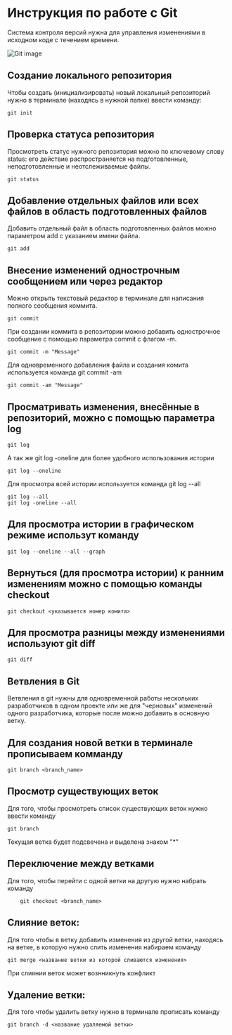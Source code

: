 # **Инструкция по работе с Git**

Система контроля версий нужна для управления изменениями в исходном коде с течением времени.

![Git image](git.jpg)
## Создание локального репозитория

Чтобы создать (инициализировать) новый локальный репозиторий нужно в терминале (находясь в нужной папке) ввести команду:

    git init

## Проверка статуса репозитория

Просмотреть статус нужного репозитория можно по ключевому слову status: его действие распространяется на подготовленные, неподготовленные и неотслеживаемые файлы.

    git status

##  Добавление отдельных файлов или всех файлов в область подготовленных файлов

Добавить отдельный файл в область подготовленных файлов можно параметром add с указанием имени файла.

    git add

## Внесение изменений однострочным сообщением или через редактор

 Можно открыть текстовый редактор в терминале для написания полного сообщения коммита.

    git commit

При создании коммита в репозитории можно добавить однострочное сообщение с помощью параметра commit с флагом -m.

    git commit -m "Message"

Для одновременного добавления файла и создания комита используется команда git commit -am

    git commit -am "Message"

## Просматривать изменения, внесённые в репозиторий, можно с помощью параметра log

    git log

А так же git log -oneline для более удобного использования истории

    git log --oneline

Для просмотра всей истории используется команда git log --all

    git log --all
    git log -oneline --all

## Для просмотра истории в графическом режиме использут команду

    git log --oneline --all --graph

## Вернуться (для просмотра истории) к  ранним изменениям можно c помощью команды checkout

    git checkout <указывается номер комита>

## Для просмотра разницы между изменениями используют git diff

    git diff

## Ветвления в Git

Ветвления в git нужны для одновременной работы нескольких разработчиков в одном проекте или же для "черновых" изменений одного разработчика, которые после можно добавить в основную ветку.

## Для создания  новой ветки в терминале прописываем комманду

    git branch <branch_name>

## Просмотр существующих веток

Для того, чтобы просмотреть список существующих веток нужно ввести команду

    git branch

Текущая ветка будет подсвечена и выделена знаком "*"

## Переключение между ветками

Для того, чтобы перейти с одной ветки на другую нужно набрать команду

        git checkout <branch_name>

## Слияние веток:

Для того чтобы в ветку добавить изменения из другой ветки, находясь на ветке, в которую нужно слить изменения набираем команду

    git merge <название ветки из которой сливаются изменения>
 При слиянии веток может вознникнуть конфликт

## Удаление ветки:

Для того чтобы удалить ветку нужно в терминале прописать команду

    git branch -d <название удаляемой ветки>

